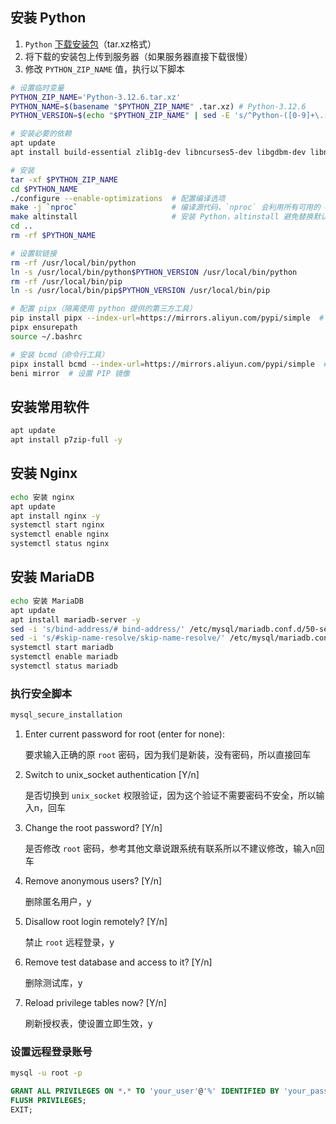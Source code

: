 ## 安装 Python

1. `Python` [下载安装包](https://www.python.org/downloads/source/)（tar.xz格式）
2. 将下载的安装包上传到服务器（如果服务器直接下载很慢）
3. 修改 `PYTHON_ZIP_NAME` 值，执行以下脚本

``` sh
# 设置临时变量
PYTHON_ZIP_NAME='Python-3.12.6.tar.xz'
PYTHON_NAME=$(basename "$PYTHON_ZIP_NAME" .tar.xz) # Python-3.12.6
PYTHON_VERSION=$(echo "$PYTHON_ZIP_NAME" | sed -E 's/^Python-([0-9]+\.[0-9]+)\..*/\1/') # 3.12

# 安装必要的依赖
apt update
apt install build-essential zlib1g-dev libncurses5-dev libgdbm-dev libnss3-dev libssl-dev libsqlite3-dev libreadline-dev libffi-dev libbz2-dev -y

# 安装
tar -xf $PYTHON_ZIP_NAME
cd $PYTHON_NAME
./configure --enable-optimizations  # 配置编译选项
make -j `nproc`                     # 编译源代码，`nproc` 会利用所有可用的 CPU 核心加快编译速度
make altinstall                     # 安装 Python，altinstall 避免替换默认的 python 命令
cd ..
rm -rf $PYTHON_NAME

# 设置软链接
rm -rf /usr/local/bin/python
ln -s /usr/local/bin/python$PYTHON_VERSION /usr/local/bin/python
rm -rf /usr/local/bin/pip
ln -s /usr/local/bin/pip$PYTHON_VERSION /usr/local/bin/pip

# 配置 pipx（隔离使用 python 提供的第三方工具）
pip install pipx --index-url=https://mirrors.aliyun.com/pypi/simple  # 指定镜像地址安装会比较快
pipx ensurepath
source ~/.bashrc

# 安装 bcmd（命令行工具）
pipx install bcmd --index-url=https://mirrors.aliyun.com/pypi/simple  # 指定镜像地址安装会比较快
beni mirror  # 设置 PIP 镜像
```

## 安装常用软件

``` sh
apt update
apt install p7zip-full -y
```

## 安装 Nginx

``` sh
echo 安装 nginx
apt update
apt install nginx -y
systemctl start nginx
systemctl enable nginx
systemctl status nginx
```

## 安装 MariaDB

``` sh
echo 安装 MariaDB
apt update
apt install mariadb-server -y
sed -i 's/bind-address/# bind-address/' /etc/mysql/mariadb.conf.d/50-server.cnf           # 允许远程登陆
sed -i 's/#skip-name-resolve/skip-name-resolve/' /etc/mysql/mariadb.conf.d/50-server.cnf  # 尝试解决远程连接会断开的问题
systemctl start mariadb
systemctl enable mariadb
systemctl status mariadb
```

### 执行安全脚本

``` sh
mysql_secure_installation
```

1. Enter current password for root (enter for none):
    
    要求输入正确的原 `root` 密码，因为我们是新装，没有密码，所以直接回车

2. Switch to unix_socket authentication [Y/n]

    是否切换到 `unix_socket` 权限验证，因为这个验证不需要密码不安全，所以输入n，回车

3. Change the root password? [Y/n]

    是否修改 `root` 密码，参考其他文章说跟系统有联系所以不建议修改，输入n回车

4. Remove anonymous users? [Y/n]

    删除匿名用户，y

5. Disallow root login remotely? [Y/n]

    禁止 `root` 远程登录，y

6. Remove test database and access to it? [Y/n]

    删除测试库，y

7. Reload privilege tables now? [Y/n]

    刷新授权表，使设置立即生效，y


### 设置远程登录账号

``` sh title="登录数据库" linenums="1"
mysql -u root -p
``` 

``` sql title="修改 your_user 和 your_password 为你自己的用户名和密码" linenums="1"
GRANT ALL PRIVILEGES ON *.* TO 'your_user'@'%' IDENTIFIED BY 'your_password' WITH GRANT OPTION;
FLUSH PRIVILEGES;
EXIT;
``` 